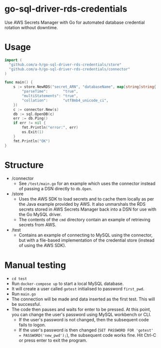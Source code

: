 # go-sql-driver-rds-credentials

Use AWS Secrets Manager with Go for automated database credential rotation without downtime.

# Usage

```go
import (
  "github.com/a-h/go-sql-driver-rds-credentials/store"
  "github.com/a-h/go-sql-driver-rds-credentials/connector"
)

func main() {
	s := store.NewRDS("secret_ARN", "databaseName", map[string]string{
		"parseTime":       "true",
		"multiStatements": "true",
		"collation":       "utf8mb4_unicode_ci",
	})
	c := connector.New(s)
	db := sql.OpenDB(c)
	err := db.Ping()
	if err != nil {
		fmt.Println("error:", err)
		os.Exit(1)
	}
	fmt.Println("OK")
}
```

# Structure

* /connector
  * See `/test/main.go` for an example which uses the connector instead of passing a DSN directly to `db.Open`.
* /store
  * Uses the AWS SDK to load secrets and to cache them locally as per the Java example provided by AWS. It also unmarshals the RDS secrets stored in AWS Secrets Manager back into a DSN for use with the Go MySQL driver.
  * The contents of the `cmd` directory contain an example of retrieving secrets from AWS.
* /test
  * Contains an example of connecting to MySQL using the connector, but with a file-based implementation of the credential store (instead of using the AWS SDK).

# Manual testing

* `cd test`
* Run `docker-compose up` to start a local MySQL database.
* It will create a user called `gotest` initialised to password `first_pwd`.
* Run `main.go`
* The connection will be made and data inserted as the first test. This will be successful.
* The code then pauses and waits for enter to be pressed. At this point, you can change the user's password using MySQL workbench or CLI.
  * If the user's password is not changed, then the subsequent code fails to logon.
  * If the user's password is then changed (`SET PASSWORD FOR 'gotest' = PASSWORD('new_pwd');`), the subsequent code works fine. Hit Ctrl-C or press enter to exit the program.
